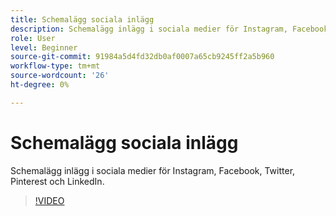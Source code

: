 ```yaml
---
title: Schemalägg sociala inlägg
description: Schemalägg inlägg i sociala medier för Instagram, Facebook, Twitter, Pinterest och LinkedIn
role: User
level: Beginner
source-git-commit: 91984a5d4fd32db0af0007a65cb9245ff2a5b960
workflow-type: tm+mt
source-wordcount: '26'
ht-degree: 0%

---
```


# Schemalägg sociala inlägg

Schemalägg inlägg i sociala medier för Instagram, Facebook, Twitter, Pinterest och LinkedIn.

>[!VIDEO](https://video.tv.adobe.com/v/3420242?quality=12&learn=on&hidetitle=true)
